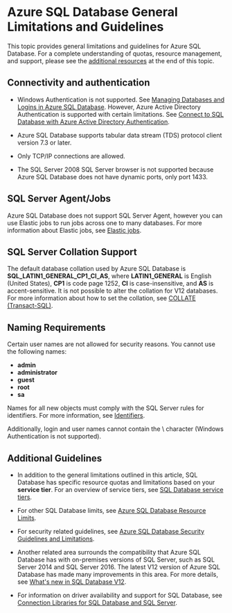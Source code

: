 <properties
   pageTitle="Azure SQL Database General Limitations and Guidelines"
   description="This page describes some general limitations for Azure SQL Database as well as areas of interoperability and support."
   services="sql-database"
   documentationCenter="na"
   authors="CarlRabeler"
   manager="jhubbard"
   editor="monicar" />
<tags
   ms.service="sql-database"
   ms.devlang="na"
   ms.topic="article"
   ms.tgt_pltfrm="na"
   ms.workload="data-management"
   ms.date="09/06/2016"
   ms.author="carlrab" />

# Azure SQL Database General Limitations and Guidelines

This topic provides general limitations and guidelines for Azure SQL Database. For a complete understanding of quotas, resource management, and support, please see the [additional resources](#additional-guidelines) at the end of this topic.

## Connectivity and authentication

  - Windows Authentication is not supported. See [Managing Databases and Logins in Azure SQL Database](/documentation/articles/sql-database-manage-logins/). However, Azure Active Directory Authentication is supported with certain limitations. See [Connect to SQL Database with Azure Active Directory Authentication](/documentation/articles/sql-database-aad-authentication/).

  - Azure SQL Database supports tabular data stream (TDS) protocol client version 7.3 or later.

  - Only TCP/IP connections are allowed.

  - The SQL Server 2008 SQL Server browser is not supported because Azure SQL Database does not have dynamic ports, only port 1433.

## SQL Server Agent/Jobs

Azure SQL Database does not support SQL Server Agent, however you can use Elastic jobs to run jobs across one to many databases. For more information about Elastic jobs, see [Elastic jobs](/documentation/articles/sql-database-elastic-jobs-overview/).

## SQL Server Collation Support

The default database collation used by Azure SQL Database is **SQL_LATIN1_GENERAL_CP1_CI_AS**, where **LATIN1_GENERAL** is English (United States), **CP1** is code page 1252, **CI** is case-insensitive, and **AS** is accent-sensitive. It is not possible to alter the collation for V12 databases. For more information about how to set the collation, see [COLLATE (Transact-SQL)](https://msdn.microsoft.com/zh-cn/library/ms184391.aspx).

## Naming Requirements

Certain user names are not allowed for security reasons. You cannot use the following names:

 - **admin**
 - **administrator**
 - **guest**
 - **root**
 - **sa**

Names for all new objects must comply with the SQL Server rules for identifiers. For more information, see [Identifiers](https://msdn.microsoft.com/zh-cn/library/ms175874.aspx).

Additionally, login and user names cannot contain the \ character (Windows Authentication is not supported).

## Additional Guidelines

- In addition to the general limitations outlined in this article, SQL Database has specific resource quotas and limitations based on your **service tier**. For an overview of service tiers, see [SQL Database service tiers](/documentation/articles/sql-database-service-tiers/).

- For other SQL Database limits, see [Azure SQL Database Resource Limits](/documentation/articles/sql-database-resource-limits/).

- For security related guidelines, see [Azure SQL Database Security Guidelines and Limitations](/documentation/articles/sql-database-security-guidelines/).

- Another related area surrounds the compatibility that Azure SQL Database has with on-premises versions of SQL Server, such as SQL Server 2014 and SQL Server 2016. The latest V12 version of Azure SQL Database has made many improvements in this area. For more details, see [What's new in SQL Database V12](/documentation/articles/sql-database-v12-whats-new/).

- For information on driver availability and support for SQL Database, see [Connection Libraries for SQL Database and SQL Server](/documentation/articles/sql-database-libraries/).
